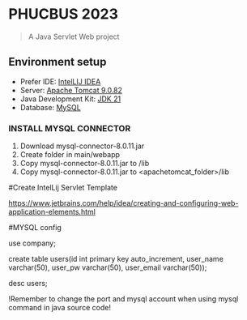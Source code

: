 # PHUCBUS 2023
> A Java Servlet Web project

## Environment setup

- Prefer IDE: [IntelLIJ IDEA](https://www.jetbrains.com/idea/)
- Server: [Apache Tomcat 9.0.82](https://tomcat.apache.org/download-90.cgi)
- Java Development Kit: [JDK 21](https://www.oracle.com/java/technologies/downloads/)
- Database: [MySQL](https://dev.mysql.com/downloads/mysql/)
### INSTALL MYSQL CONNECTOR
1. Download mysql-connector-8.0.11.jar
2. Create <lib> folder in main/webapp
3. Copy mysql-connector-8.0.11.jar to /lib
4. Copy mysql-connector-8.0.11.jar to <apachetomcat_folder>/lib
   
#Create IntelLij Servlet Template

https://www.jetbrains.com/help/idea/creating-and-configuring-web-application-elements.html

#MYSQL config

use company;

create table users(id int primary key auto_increment, user_name varchar(50), user_pw varchar(50), user_email varchar(50));

desc users;

!Remember to change the port and mysql account when using mysql command in java source code!
